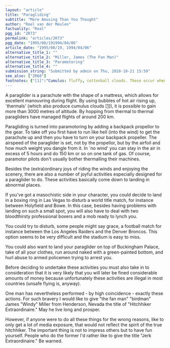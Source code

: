 ```yaml
---
layout: "article"
title: "Paragliding"
subtitle: "More Amusing Than You Thought"
author: "Roel van der Meulen"
factuality: "Real"
pgg_id: "2R73"
permalink: "articles/2R73"
pgg_date: "1995/08/191994/04/06"
article_date: "1995/08/19, 1994/04/06"
alternative_title_1: ""
alternative_title_2: "Miller, James (The Fan Man)"
alternative_title_3: "Paramotoring"
alternative_title_4: ""
submission_string: "Submitted by admin on Thu, 2010-10-21 15:59"
see_also: ["2R68"]
footnotes: {"[1]":"Cumulus: fluffy, cottonball clouds. These occur when a thermal takes a warm air mass up to the point where it's cold enough for the air to condense the water vapour."}
---
```

<div>
<p>A paraglider is a parachute with the shape of a mattress, which allows for excellent manouvring during flight. By using bubbles of hot air rising up, `thermals' (which also produce cumulus clouds <a href="#footnotes.1" class="footnote-link">[1]</a>), it is possible to gain more than 3000 metres of altitude. By hopping from thermal to thermal paragliders have managed flights of around 200 km.</p>
<p>Paragliding is turned into paramotoring by adding a backpack propellor to the gear. To take off you first have to run like hell (into the wind) to get the parachute up and then you have to turn on your backpack propeller. The airspeed of the paraglider is set, not by the propellor, but by the airfoil and how much weight you dangle from it. In `no wind' you can stay in the air in excess of 5 hours and do 150 km or so on one tank of gas. Of course, paramotor pilots don't usually bother thermalling their machines.</p>
<p>Besides the (extra)ordinary joys of riding the winds and enjoying the scenery, there are also a number of joyful activities especially designed for a paraglider to do. These activities basically come down to landing in abnormal places.</p>
<p>If you've got a masochistic side in your character, you could decide to land in a boxing ring in Las Vegas to disturb a world title match, for instance between Holyfield and Bowe. In this case, besides having problems with landing on such a small spot, you will also have to deal with two bloodthirsty professional boxers and a mob ready to lynch you.</p>
<p>You could try to disturb, some people might say grace, a football match for instance between the Los Angeles Raiders and the Denver Broncos. This option seems to be very difficult and the stadium is easy to miss.</p>
<p>You could also want to land your paraglider on top of Buckingham Palace, take of all your clothes, run around naked with a green-painted bottom, and hurl abuse to armed policemen trying to arrest you.</p>
<p>Before deciding to undertake these activities you must also take in to consideration that it is very likely that you will later be fined considerable amounts of money because unfortunately these activities are illegal in most countries (unsafe flying is, anyway).</p>
<p>One man has nevertheless performed - by high coincidence - exactly these actions. For such bravery I would like to give "the fan man" "birdman" James "Windy" Miller from Henderson, Nevada the title of "Hitchhiker Extraordinaire." May he live long and prosper.</p>
<p>However, if anyone were to do all these things for the wrong reasons, like to only get a lot of media exposure, that would not reflect the spirit of the true hitchhiker. The important thing is not to impress others but to have fun yourself. People who do the former I'd rather like to give the title "Jerk Extraordinaire." Be warned.</p>
</div>
